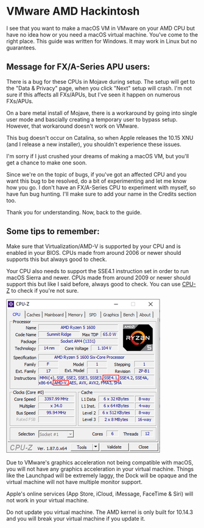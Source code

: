 # VMware AMD Hackintosh

I see that you want to make a macOS VM in VMware on your AMD CPU but have no idea how or you need a macOS virtual machine. You've come to the right place. This guide was written for Windows. It may work in Linux but no guarantees.

## Message for FX/A-Series APU users:

There is a bug for these CPUs in Mojave during setup. The setup will get to the "Data & Privacy" page, when you click "Next" setup will crash. I'm not sure if this affects all FXs/APUs, but I've seen it happen on numerous FXs/APUs. 

On a bare metal install of Mojave, there is a workaround by going into single user mode and bascially creating a temporary user to bypass setup. However, that workaround doesn't work on VMware. 

This bug doesn't occur on Catalina, so when Apple releases the 10.15 XNU \(and I release a new installer\), you shouldn't experience these issues. 

I'm sorry if I just crushed your dreams of making a macOS VM, but you'll get a chance to make one soon. 

Since we're on the topic of bugs, if you've got an affected CPU and you want this bug to be resolved, do a bit of experimenting and let me know how you go. I don't have an FX/A-Series CPU to experiment with myself, so have fun bug hunting. I'll make sure to add your name in the Credits section too.

Thank you for understanding. Now, back to the guide.

## Some tips to remember:

Make sure that Virtualization/AMD-V is supported by your CPU and is enabled in your BIOS. CPUs made from around 2006 or newer should supports this but always good to check.

Your CPU also needs to support the SSE4.1 instruction set in order to run macOS Sierra and newer. CPUs made from around 2009 or newer should support this but like I said before, always good to check. You can use [CPU-Z](https://www.cpuid.com/softwares/cpu-z.html) to check if you're not sure. 

![](.gitbook/assets/cpuz_x64_ybu0tpuj8s.png)

Due to VMware's graphics acceleration not being compatible with macOS, you will not have any graphics acceleration in your virtual machine. Things like the Launchpad will be extremely laggy, the Dock will be opaque and the virtual machine will not have multiple monitor support.

Apple's online services \(App Store, iCloud, iMessage, FaceTime & Siri\) will not work in your virtual machine.

Do not update you virtual machine. The AMD kernel is only built for 10.14.3 and you will break your virtual machine if you update it.



